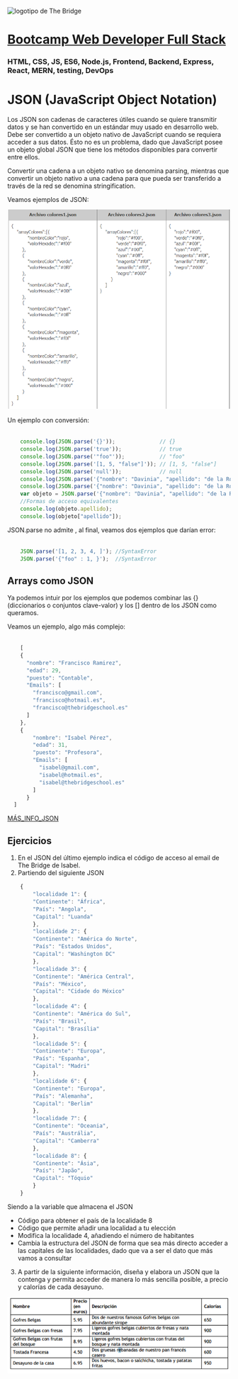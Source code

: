 ![logotipo de The Bridge](https://user-images.githubusercontent.com/27650532/77754601-e8365180-702b-11ea-8bed-5bc14a43f869.png "logotipo de The Bridge")

# [Bootcamp Web Developer Full Stack](https://www.thebridge.tech/bootcamps/bootcamp-fullstack-developer/)

### HTML, CSS, JS, ES6, Node.js, Frontend, Backend, Express, React, MERN, testing, DevOps

# JSON (JavaScript Object Notation)

Los JSON son cadenas de caracteres útiles cuando se quiere transmitir datos y se han convertido en un estándar muy usado en desarrollo web. Debe ser convertido a un objeto nativo de JavaScript cuando se requiera acceder a sus datos. Ésto no es un problema, dado que JavaScript posee un objeto global JSON que tiene los métodos disponibles para convertir entre ellos.

Convertir una cadena a un objeto nativo se denomina parsing, mientras que convertir un objeto nativo a una cadena para que pueda ser transferido a través de la red se denomina stringification.

Veamos ejemplos de JSON:

![img](./json.png)

Un ejemplo con conversión:

```Javascript

    console.log(JSON.parse('{}'));              // {}
    console.log(JSON.parse('true'));            // true
    console.log(JSON.parse('"foo"'));           // "foo"
    console.log(JSON.parse('[1, 5, "false"]')); // [1, 5, "false"]
    console.log(JSON.parse('null'));            // null
    console.log(JSON.parse('{"nombre": "Davinia", "apellido": "de la Rosa"}')); //{nombre: "Davinia", apellidos: "de la Rosa"}
    console.log(JSON.parse('{"nombre": "Davinia", "apellido": "de la Rosa"}').nombre); //Davinia
    var objeto = JSON.parse('{"nombre": "Davinia", "apellido": "de la Rosa"}');
    //Formas de acceso equivalentes
    console.log(objeto.apellido);
    console.log(objeto["apellido"]);

```

JSON.parse no admite , al final, veamos dos ejemplos que darían error:

```Javascript

    JSON.parse('[1, 2, 3, 4, ]'); //SyntaxError
    JSON.parse('{"foo" : 1, }');  //SyntaxError

```

## Arrays como JSON

Ya podemos intuir por los ejemplos que podemos combinar las {} (diccionarios o conjuntos clave-valor) y los [] dentro de los JSON como queramos.

Veamos un ejemplo, algo más complejo:

```Javascript

    [
    {
      "nombre": "Francisco Ramirez",
      "edad": 29,
      "puesto": "Contable",
      "Emails": [
        "francisco@gmail.com",
        "francisco@hotmail.es",
        "francisco@thebridgeschool.es"
      ]
    },
    {
        "nombre": "Isabel Pérez",
        "edad": 31,
        "puesto": "Profesora",
        "Emails": [
          "isabel@gmail.com",
          "isabel@hotmail.es",
          "isabel@thebridgeschool.es"
        ]
      }
  ]

```

[MÁS_INFO_JSON](https://developer.mozilla.org/es/docs/Web/JavaScript/Reference/Global_Objects/JSON)

## Ejercicios

1. En el JSON del último ejemplo indica el código de acceso al email de The Bridge de Isabel.
2. Partiendo del siguiente JSON

```Javascript
    {
        "localidade 1": {
        "Continente": "África",
        "País": "Angola",
        "Capital": "Luanda"
        },
        "localidade 2": {
        "Continente": "América do Norte",
        "País": "Estados Unidos",
        "Capital": "Washington DC"
        },
        "localidade 3": {
        "Continente": "América Central",
        "País": "México",
        "Capital": "Cidade do México"
        },
        "localidade 4": {
        "Continente": "América do Sul",
        "País": "Brasil",
        "Capital": "Brasília"
        },
        "localidade 5": {
        "Continente": "Europa",
        "País": "Espanha",
        "Capital": "Madri"
        },
        "localidade 6": {
        "Continente": "Europa",
        "País": "Alemanha",
        "Capital": "Berlim"
        },
        "localidade 7": {
        "Continente": "Oceania",
        "País": "Austrália",
        "Capital": "Camberra"
        },
        "localidade 8": {
        "Continente": "Ásia",
        "País": "Japão",
        "Capital": "Tóquio"
        }
    }

```

Siendo a la variable que almacena el JSON

- Código para obtener el país de la localidade 8
- Código que permite añadir una localidad a tu elección
- Modifica la localidade 4, añadiendo el número de habitantes
- Cambia la estructura del JSON de forma que sea más directo acceder a las capitales de las localidades, dado que va a ser el dato que más vamos a consultar

3. A partir de la siguiente información, diseña y elabora un JSON que la contenga y permita acceder de manera lo más sencilla posible, a precio y calorías de cada desayuno.

![img](./ejercicio.png)
